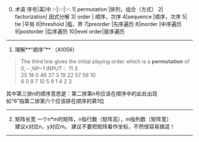 0. 术语
序号|英|中
:-|:-:|:-:
1| permutation  |排列，组合（方式）
2| factorization| 因式分解
3| order    | 顺序，次序
4|sequence  |顺序，次序
5| tie      |平局
6|threshold |槛，界
7|preorder  |先序遍历
8|inorder   |中序遍历
9|postorder |后序遍历
10|level order|层序遍历


---

1. 理解**“顺序”**  （A1056）
>The third line gives the initial playing order which is a **permutation** of 0,⋯,NP−1
INPUT：
>11 3  
>25 18 0 46 37 3 19 22 57 56 10  
>6 0 8 7 10 5 9 1 4 2 3  

其中第三排n的顺序意思是：第二排第n号应该在顺序中的此处出现  
如“6”指第二排第六个应该排在顺序的第1位

---

2. 矩阵长宽
一个n*m的矩阵，n指行数（矩阵高），m指列数（矩阵宽）  
建议x对应n，y对应m。
建议不要把矩阵看作坐标，不然很容易搞混！

---

